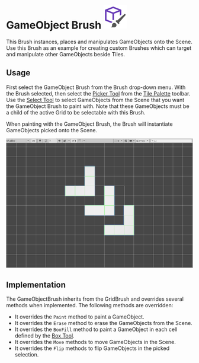 # GameObject Brush ![GameObject Brush Icon](images/GameObjectBrushIcon.png)

This Brush instances, places and manipulates GameObjects onto the Scene. Use this Brush as an example for creating
custom Brushes which can target and manipulate other GameObjects beside Tiles.

## Usage

First select the GameObject Brush from the Brush drop-down menu. With the Brush selected, then select
the [Picker Tool](https://docs.unity3d.com/Manual/Tilemap-Painting.html#Picker) from
the [Tile Palette](https://docs.unity3d.com/Manual/Tilemap-Painting.html) toolbar. Use
the [Select Tool](https://docs.unity3d.com/Manual/Tilemap-Painting.html#Select) to select GameObjects from the Scene
that you want the GameObject Brush to paint with. Note that these GameObjects must be a child of the active Grid to be
selectable with this Brush.

When painting with the GameObject Brush, the Brush will instantiate GameObjects picked onto the Scene.

![Scene View with GameObject Brush](images/GameObjectBrush.png)

## Implementation

The GameObjectBrush inherits from the GridBrush and overrides several methods when implemented. The following methods
are overridden:

- It overrides the `Paint` method to paint a GameObject.
- It overrides the `Erase` method to erase the GameObjects from the Scene.
- It overrides the `BoxFill` method to paint a GameObject in each cell defined by
  the [Box Tool](https://docs.unity3d.com/Manual/Tilemap-Painting.html#Rec).
- It overrides the `Move` methods to move GameObjects in the Scene.
- It overrides the `Flip` methods to flip GameObjects in the picked selection.